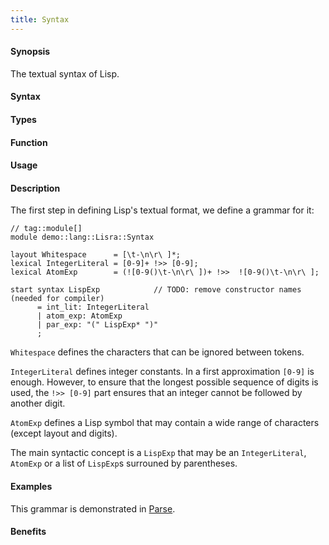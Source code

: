 ```yaml
---
title: Syntax
---
```


#### Synopsis

The textual syntax of Lisp.

#### Syntax

#### Types

#### Function
       
#### Usage

#### Description

The first step in defining Lisp's textual format, we define a grammar for it:


```rascal
// tag::module[]
module demo::lang::Lisra::Syntax

layout Whitespace      = [\t-\n\r\ ]*; 
lexical IntegerLiteral = [0-9]+ !>> [0-9];
lexical AtomExp        = (![0-9()\t-\n\r\ ])+ !>>  ![0-9()\t-\n\r\ ];

start syntax LispExp            // TODO: remove constructor names (needed for compiler)
      = int_lit: IntegerLiteral
      | atom_exp: AtomExp
      | par_exp: "(" LispExp* ")"
      ;

```

                
`Whitespace` defines the characters that can be ignored between tokens.

`IntegerLiteral` defines integer constants. In a first approximation `[0-9]` is enough.
However, to ensure that the longest possible sequence of digits is used, the `!>> [0-9]` part
ensures that an integer cannot be followed by another digit.

`AtomExp` defines a Lisp symbol that may contain a wide range of characters (except layout and digits).

The main syntactic concept is a `LispExp` that may be an `IntegerLiteral`, `AtomExp` or a list
of `LispExp`s surrouned by parentheses.

#### Examples

This grammar is demonstrated in [Parse](/docs/Recipes/Languages/Lisra/Parse).

#### Benefits


